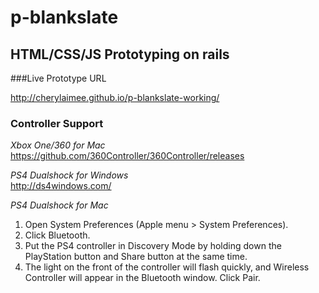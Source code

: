 # p-blankslate
## HTML/CSS/JS Prototyping on rails

###Live Prototype URL

http://cherylaimee.github.io/p-blankslate-working/

### Controller Support

*Xbox One/360 for Mac*<br>
https://github.com/360Controller/360Controller/releases

*PS4 Dualshock for Windows*<br>
http://ds4windows.com/

*PS4 Dualshock for Mac*<br>
1. Open System Preferences (Apple menu > System Preferences).<br>
2. Click Bluetooth.<br>
3. Put the PS4 controller in Discovery Mode by holding down the PlayStation button and Share button at the same time.<br>
4. The light on the front of the controller will flash quickly, and Wireless Controller will appear in the Bluetooth window. Click Pair.<br>
